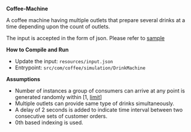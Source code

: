 **Coffee-Machine**

A coffee machine having multiple outlets that prepare several drinks
at a time depending upon the count of outlets.

The input is accepted in the form of json. Please refer to [sample](https://github.com/Ashish-sharmaa/Coffee-Machine/blob/master/resources/input.json)


**How to Compile and Run**
* Update the input: `resources/input.json`
* Entrypoint: `src/com/coffee/simulation/DrinkMachine`

**Assumptions**
* Number of instances a group of consumers can arrive at any point is generated randomly within [1, [limit](https://github.com/Ashish-sharmaa/Coffee-Machine/blob/master/src/com/coffee/simulation/utils/Constants.java#L9)]
* Multiple outlets can provide same type of drinks simultaneously.
* A delay of 2 seconds is added to indicate time interval between two consecutive sets of customer orders.
* 0th based indexing is used.